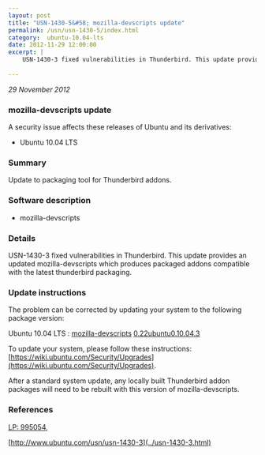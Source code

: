 ```yaml
---
layout: post
title: "USN-1430-5&#58; mozilla-devscripts update"
permalink: /usn/usn-1430-5/index.html
category:  ubuntu-10.04-lts
date: 2012-11-29 12:00:00
excerpt: |
    USN-1430-3 fixed vulnerabilities in Thunderbird. This update provides an updated mozilla-devscripts which produces packaged addons compatible with the latest thunderbird packaging. 
    
--- 
```

 
 

*29 November 2012*

### mozilla-devscripts update

A security issue affects these releases of Ubuntu and its derivatives:

* Ubuntu 10.04 LTS

### Summary

Update to packaging tool for Thunderbird addons. 

### Software description

* mozilla-devscripts 

### Details

USN-1430-3 fixed vulnerabilities in Thunderbird. This update provides an updated mozilla-devscripts which produces packaged addons compatible with the latest thunderbird packaging. 

### Update instructions

The problem can be corrected by updating your system to the following package version:

Ubuntu 10.04 LTS
 : [mozilla-devscripts](https://launchpad.net/ubuntu/+source/mozilla-devscripts) <span> [0.22ubuntu0.10.04.3](https://launchpad.net/ubuntu/+source/mozilla-devscripts/0.22ubuntu0.10.04.3) </span> 

To update your system, please follow these instructions: [https://wiki.ubuntu.com/Security/Upgrades](https://wiki.ubuntu.com/Security/Upgrades).

After a standard system update, any locally built Thunderbird addon packages will need to be rebuilt with this version of mozilla-devscripts. 

### References

 
 [LP: 995054](https://launchpad.net/bugs/995054), 

 [http://www.ubuntu.com/usn/usn-1430-3](../usn-1430-3.html)
 

